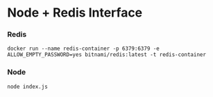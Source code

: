 # Node + Redis Interface

### Redis

```
docker run --name redis-container -p 6379:6379 -e ALLOW_EMPTY_PASSWORD=yes bitnami/redis:latest -t redis-container
```

### Node

```
node index.js
```
